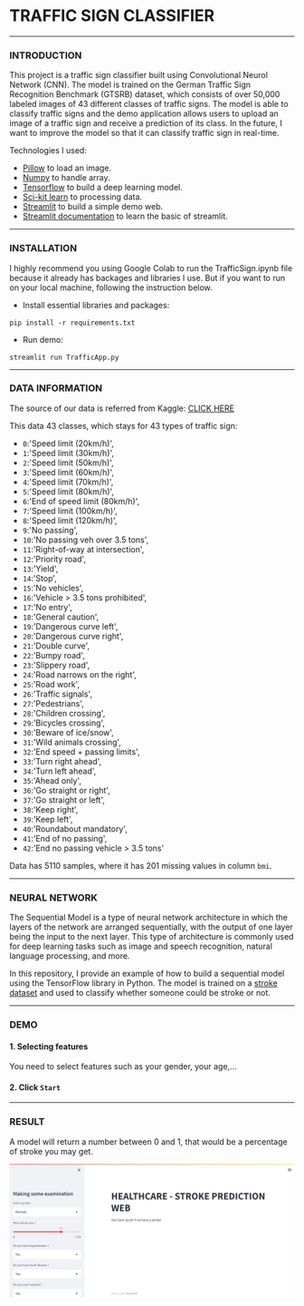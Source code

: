 # **TRAFFIC SIGN CLASSIFIER**

---

### **INTRODUCTION**
This project is a traffic sign classifier built using Convolutional Neurol Network (CNN). The model is trained on the German Traffic Sign Recognition Benchmark (GTSRB) dataset, which consists of over 50,000 labeled images of 43 different classes of traffic signs. The model is able to classify traffic signs and the demo application allows users to upload an image of a traffic sign and receive a prediction of its class. In the future, I want to improve the model so that it can classify traffic sign in real-time.

Technologies I used:
  - [Pillow](https://pypi.org/project/Pillow/) to load an image.
  - [Numpy](https://numpy.org/) to handle array.
  - [Tensorflow](https://www.tensorflow.org/) to build a deep learning model.
  - [Sci-kit learn](https://www.tensorflow.org/) to processing data.
  - [Streamlit](https://streamlit.io/) to build a simple demo web.
  - [Streamlit documentation](https://www.youtube.com/playlist?list=PLtqF5YXg7GLmCvTswG32NqQypOuYkPRUE) to learn the basic of streamlit.

---

### **INSTALLATION**
I highly recommend you using Google Colab to run the TrafficSign.ipynb file because it already has backages and libraries I use. But if you want to run on your local machine, following the instruction below.
  - Install essential libraries and packages:
  
  ```
  pip install -r requirements.txt
  ```
  
  - Run demo:
  
  ```
  streamlit run TrafficApp.py
  ```

---

### **DATA INFORMATION** 

The source of our data is referred from Kaggle: [CLICK HERE](https://www.kaggle.com/datasets/meowmeowmeowmeowmeow/gtsrb-german-traffic-sign?ref=morioh.com&utm_source=morioh.com)

This data 43 classes, which stays for 43 types of traffic sign: 
- `0`:'Speed limit (20km/h)',
- `1`:'Speed limit (30km/h)',
- `2`:'Speed limit (50km/h)',
- `3`:'Speed limit (60km/h)',
- `4`:'Speed limit (70km/h)',
- `5`:'Speed limit (80km/h)',
- `6`:'End of speed limit (80km/h)',
- `7`:'Speed limit (100km/h)',
- `8`:'Speed limit (120km/h)',
- `9`:'No passing',
- `10`:'No passing veh over 3.5 tons',
- `11`:'Right-of-way at intersection',
- `12`:'Priority road',
- `13`:'Yield',
- `14`:'Stop',
- `15`:'No vehicles',
- `16`:'Vehicle > 3.5 tons prohibited',
- `17`:'No entry',
- `18`:'General caution',
- `19`:'Dangerous curve left',
- `20`:'Dangerous curve right',
- `21`:'Double curve',
- `22`:'Bumpy road',
- `23`:'Slippery road',
- `24`:'Road narrows on the right',
- `25`:'Road work',
- `26`:'Traffic signals',
- `27`:'Pedestrians',
- `28`:'Children crossing',
- `29`:'Bicycles crossing',
- `30`:'Beware of ice/snow',
- `31`:'Wild animals crossing',
- `32`:'End speed + passing limits',
- `33`:'Turn right ahead',
- `34`:'Turn left ahead',
- `35`:'Ahead only',
- `36`:'Go straight or right',
- `37`:'Go straight or left',
- `38`:'Keep right',
- `39`:'Keep left',
- `40`:'Roundabout mandatory',
- `41`:'End of no passing',
- `42`:'End no passing vehicle > 3.5 tons'

Data has 5110 samples, where it has 201 missing values in column `bmi`.

---

### **NEURAL NETWORK**

The Sequential Model is a type of neural network architecture in which the layers of the network are arranged sequentially, with the output of one layer being the input to the next layer. This type of architecture is commonly used for deep learning tasks such as image and speech recognition, natural language processing, and more.

In this repository, I provide an example of how to build a sequential model using the TensorFlow library in Python. The model is trained on a [stroke dataset](https://www.kaggle.com/datasets/fedesoriano/stroke-prediction-dataset) and used to classify whether someone could be stroke or not.

---

### **DEMO**

#### 1. Selecting features

You need to select features such as your gender, your age,... 

#### 2. Click `Start`

---

### **RESULT**

A model will return a number between 0 and 1, that would be a percentage of stroke you may get.

![alt text](https://github.com/imCaoQuoc/Healthcare_stroke_prediction/blob/main/DATA/Screenshot%202023-03-31%20202705.png)
